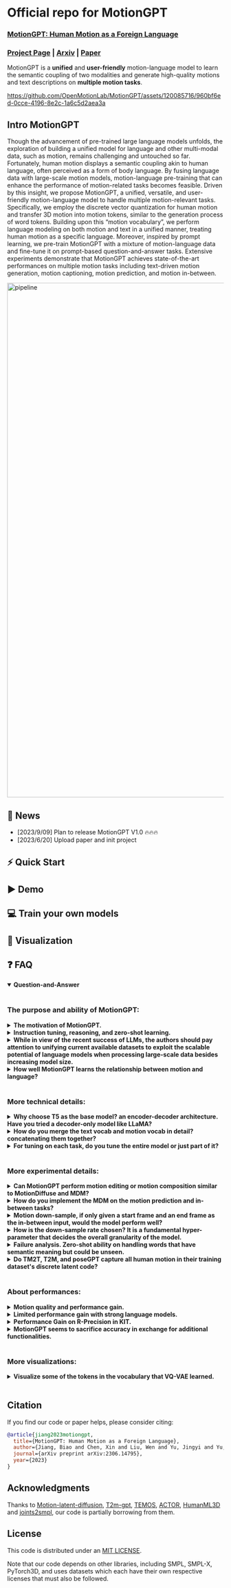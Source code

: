# Official repo for MotionGPT
### [MotionGPT: Human Motion as a Foreign Language](https://motion-gpt.github.io/)

### [Project Page](https://motion-gpt.github.io/) | [Arxiv](https://arxiv.org/abs/2306.14795) | [Paper](https://arxiv.org/pdf/2306.14795.pdf)

MotionGPT is a **unified** and **user-friendly** motion-language model to learn the semantic coupling of two modalities and generate high-quality motions and text descriptions on **multiple motion tasks**.



https://github.com/OpenMotionLab/MotionGPT/assets/120085716/960bf6ed-0cce-4196-8e2c-1a6c5d2aea3a




## Intro MotionGPT
Though the advancement of pre-trained large language models unfolds, the exploration of building a unified model for language and other multi-modal data, such as motion, remains challenging and untouched so far. Fortunately, human motion displays a semantic coupling akin to human language, often perceived as a form of body language. By fusing language data with large-scale motion models, motion-language pre-training that can enhance the performance of motion-related tasks becomes feasible. Driven by this insight, we propose MotionGPT, a unified, versatile, and user-friendly motion-language model to handle multiple motion-relevant tasks. Specifically, we employ the discrete vector quantization for human motion and transfer 3D motion into motion tokens, similar to the generation process of word tokens. Building upon this “motion vocabulary”, we perform language modeling on both motion and text in a unified manner, treating human motion as a specific language. Moreover, inspired by prompt learning, we pre-train MotionGPT with a mixture of motion-language data and fine-tune it on prompt-based question-and-answer tasks. Extensive experiments demonstrate that MotionGPT achieves state-of-the-art performances on multiple motion tasks including text-driven motion generation, motion captioning, motion prediction, and motion in-between.

<img width="1194" alt="pipeline" src="https://github.com/OpenMotionLab/MotionGPT/assets/16475892/5c7c455a-87c1-4b7e-b1e6-9e9433143e57">

## 🚩 News

- [2023/9/09] Plan to release MotionGPT V1.0 🔥🔥🔥
- [2023/6/20] Upload paper and init project

## ⚡ Quick Start

## ▶️ Demo

## 💻 Train your own models

## 👀 Visualization

## ❓ FAQ
<details open> <summary><b>Question-and-Answer</b></summary>
<br>

### The purpose and ability of MotionGPT:
<details>
    <summary><b>The motivation of MotionGPT.</b></summary>

**Answer:** We present MotionGPT **to address various human motion-related tasks within one single unified model**, by unifying motion modeling with language through a shared vocabulary. To train this unified model, we propose **an instructional training scheme under the protocols for multiple motion-language**, which further reveals the potential of Large Language Models (LLMs) in motion tasks beyond the success of language generation. However, it is non-trivial for this combination since it needs to model and generate two distinct modes from scratch. Contrary to the previous work leveraging CLIP to extract text embedding as motion generation conditions, like T2M-GPT, MotionGPT introduces **the motion-language pre-training on LLM** so it can leverage the strong language generation and zero-shot transfer abilities of pre-trained language models, as well as generates human language and motion in a unified model.
</details>

<details>
    <summary><b>Instruction tuning, reasoning, and zero-shot learning.</b></summary>
**figure**

**Answer:** We propose instruction tuning to train a single MotionGPT across all motion-related tasks, while task-specific tuning is to train and evaluate MotionGPTs on a single task. We employ these two training schemes to study the ability of MotionGPT across multi-tasks. As shown in this figure, we provide zero-shot cases. Benefitting from strong language models, MotionGPTs can understand unseen works in the text-to-motion training set, like "scuttling" and "barriers", and generate correct motions based on the meaning of sentences. However, it still struggles to generate unseen motions, like gymnastics, even if MotionGPTs understand the text inputs. Moreover, this reasoning provides inspired insight for our future research. We will explore this direction and provide more detailed zero-shot learning evaluations. 
</details>

<details>
    <summary><b>While in view of the recent success of LLMs, the authors should pay attention to unifying current available datasets to exploit the scalable potential of language models when processing large-scale data besides increasing model size.</b></summary>

**Answer:**  We appreciate your insight and totally agree with this suggestion. We have faced this limited dataset issue while implementing MotionGPT and in our further research. It is a hard but valuable work to unify and collect a larger motion dataset. Foruthertaly, some researchers are working on this problem, as seen in recent work like Motion-X and other datasets, which hold promise for advancing large-scale motion models. We intend to further evaluate MotionGPT on these larger datasets once they become available. 
</details>

<details>
    <summary><b>How well MotionGPT learns the relationship between motion and language?</b></summary>

**Answer:** Unlike the previous motion generators using the text encoder of CLIP for conditions, please note that MotionGPTs leverage language models to learn the motion-language relationship, instead of relying on text features from CLIP. According to our zero-shot results (cf. Fig. 12) and performances on multi-tasks (cf. Fig. 10), MotionGPTs establish robust connections between simple/complex texts and simple motions in evaluations, but they fall short when it comes to complex-text to complex motion translation. 
</details>
<br>



### More technical details:
<details>
    <summary><b>Why choose T5 as the base model? an encoder-decoder architecture. Have you tried a decoder-only model like LLaMA?</b></summary>

**Answer:**  The first language model that we used to build MotionGPTs is LLaMA-13B. However, it shows insufficient performance and low training efficiency. We assume the reason is the limited dataset size compared to the large parameters and language data of LLaMA. We tried a smaller size decoder-only backbone GPT2-Medium and provide the results in Tab. 15. Then, we thus choose T5-770M, a small but common language model, as our final backbone, because many previous vision-language multimodal works, like Unified-IO and BLIP, have chosen T5, this encoder-decoder architecture. It shows a strong power to address multi-modal tasks. In addition, the decoder-only model has the advantage for self-supervised without pair data while we have paired data which this advance is greatly weakened. We are still working on collecting a large motion dataset for larger motion-language models.
</details>

<details>
    <summary><b>How do you merge the text vocab and motion vocab in detail? concatenating them together?</b></summary>

**Answer:**  To ensure a shared distribution between language and motion, we initialize the Motion tokens separately and concatenate them alongside the language tokens. This step ensures a balanced representation that encompasses both modalities. Besides the token embeddings are actively trained during the entirety of stages 2 and 3, ensuring a comprehensive fusion of language and motion knowledge. We will also elaborate on this concatenation in the final version.
</details>

<details>
    <summary><b>For tuning on each task, do you tune the entire model or just part of it?</b></summary>

**Answer:**  To address individual tasks, we adopt a focused approach where the entire model is fine-tuned. Our rationale lies in the fact that, for each specific task, our emphasis is on optimizing task-specific performance, without retaining an excessive amount of intelligence learned from other tasks. Besides, we only exclusively fine-tune the Text-to-Motion task, while other tasks are reported without specific tuning.
</details>
<br>

### More experimental details:

<details>
    <summary><b>Can MotionGPT perform motion editing or motion composition similar to MotionDiffuse and MDM?</b></summary>

  | Method               | FID $\downarrow$ | DIV  $\rightarrow$ | ADE $\downarrow$ | FDE  $\downarrow$ |
  | :------------------- | :--------------- | :----------------- | :--------------- | :---------------- |
  | Real                 | 0.002            | 9.503              | -                | -                 |
  | MDM                  | 6.031            | 7.813              | 5.446            | 8.561             |
  | T2M-GPT              | 2.056            | 8.635              | 6.161            | 8.302             |
  | **MotionGPT (Ours)** | **0.905**        | **8.972**          | **4.745**        | **6.040**         |

Comparison of motion prediction on HumanML3D dataset using motion data only. 

**Answer:**  Referring to MDM, motion editing has two categories: body part editing and motion completion in the temporal domain. MotionGPT is capable of the latter, which includes motion prediction and motion in-between. It outperforms both MDM and T2M-GPT in table above. However, when it comes to body part editing, the vector quantization(VQ)-based methods, like MotionGPT and T2M-GPT, are not as suitable as diffusion-based models that utilize diffusion inpainting on raw motion data. We agree that editing body parts with LLM and prompts is a promising direction but still needs exploration.
</details>

<details>
    <summary><b>How do you implement the MDM on the motion prediction and in-between tasks?</b></summary>

**Answer:**  Thank you for your inquiry. We follow the approach outlined in Appendix B.4 and Line-296 of our paper, where we highlight that MDM achieves the motion in-between task using a masked motion "in-painting" technique. Specifically, this involves fixing the initial and final portions of the motion and allowing the model to generate the central portion. To adapt this concept for motion prediction, we similarly fix a portion of the motion – in our case, the first 20% – and generate the subsequent sequence. 
</details>

<details>
    <summary><b> Motion down-sample, if only given a start frame and an end frame as the in-between input, would the model perform well?</b></summary>

**Answer:**  VQ-based methods, such as MotionGPT and T2M-GPT, employ downsampling tricky to enhance the density of the codebook or tokens and reduce computing costs. This indeed becomes a constraint when the operation granularity is smaller than the down-sample rate. However, to address this issue, only the start and end frames are provided as in-between inputs. Some technical tricks can be used, such as repeating a single start or end frame up to the window size as inputs and removing the redundant parts in outputs. This does not significantly impact the effectiveness of the model, as there are often static beginnings or endings in the ground truth (GT) motion data.
</details>

<details>
    <summary><b>How is the down-sample rate chosen? It is a fundamental hyper-parameter that decides the overall granularity of the model.</b></summary>
    
| Downsampling | MPJPE $\downarrow$ | MPJPE $\downarrow$ | ACCL $\downarrow$ | FID $\downarrow$ | DIV $\rightarrow$ |
| ------------ | ------------------ | ------------------ | ----------------- | ---------------- | ----------------- |
| $l=1$        | 76.2               | 49.5               | 19.5              | 0.421            | 9.613             |
| $l=2$        | **52.6**           | **37.7**           | **9.5**           | 0.135            | 9.722             |
| $l=4$        | 55.8               | 40.1               | 7.5               | **0.067**        | 9.675             |
| $l=8$        | 62.7               | 45.3               | 8.7               | 0.223            | **9.584**         |

**Answer:** We selected the down-sample rate based on the frames-per-second (FPS) of the HumanML3D and KIT-ML datasets, which is 20 fps. Therefore, down-sampling by a factor of 4 to achieve 5 fps can ensure distinctiveness in motion frames, and prevents redundancy, and acceleration training. This choice was also made to ensure a fair comparison, as we utilized the same down-sample rate as T2M-GPT. As shown in the above table, we provide an ablation study on these parameters, where a factor of 4 achieves the best Frechet Inception Distance (FID) in motion reconstructions.
</details>


<details>
    <summary><b> Failure analysis. Zero-shot ability on handling words that have semantic meaning but could be unseen.</b></summary>

**Answer:**  As shown in Fig. 12, we provide both zero-shot cases and failure cases. Benefitting from strong language models, MotionGPTs can understand unseen works in the text-to-motion training set, like "scuttling" and "barriers", and generate correct motions based on the meaning of sentences. However, it still struggles to generate unseen motions, like gymnastics, even if MotionGPTs understand the text inputs.
</details>



<details>
    <summary><b> Do TM2T, T2M, and poseGPT capture all human motion in their training dataset's discrete latent code?</b></summary>

| Method           | MPJPE$\downarrow$ | MPJPE $\downarrow$ | ACCL $\downarrow$ | FID $\downarrow$ | DIV $\rightarrow$ |
| ---------------- | ----------------- | ------------------ | ----------------- | ---------------- | ----------------- |
| VPoser-t         | 75.6              | 48.6               | 9.3               | 1.430            | 8.336             |
| ACTOR            | 65.3              | 41.0               | **7.0**           | 0.341            | **9.569**         |
| MLD-1            | **54.4**          | 41.6               | 8.3               | 0.247            | 9.630             |
| MotionGPT (Ours) | 55.8              | **40.1**           | 7.5               | **0.067**        | 9.675             |

**Motion reconstruciton comparision.**

| Method           | FID $\downarrow$               |
| ---------------- | ------------------------------ |
| MotionGPT (Ours) | $0.510^{\pm.016}$              |
| T2M-GPT          | $0.514^{\pm.029}$              |
| MLD              | $\boldsymbol{0.404}^{\pm.027}$ |

**Comparison of FID in text-to-motion task on KIT-ML dataset.**


**Answer:**  Given sufficient training or testing data from the same dataset, motion reconstruction is not a challenging task for both VAE and VQ-VAE. We have provided the evaluation on motion reconstruction in Tab.8. However, when dealing with a limited amount of motion data, like the KIT dataset, the VAE model shows better ability in motion interpolation, surpassing VQ-VAE. 
A relevant evaluation is shown above (also in Tab.7), where MLD (VAE) outperforms MotionGPT and T2M-GPT (VQ-VAEs) on FID. 
The real challenge lies in reconstructing complex motions, such as diving or gymnastics sports. Existing motion generators struggle to accurately reconstruct complex motions using a codebook extracted from daily motion datasets. Collecting these complex yet valuable motions is still a significant challenge to the motion research community.
</details>
<br>

### About performances:
<details>
    <summary><b> Motion quality and performance gain.</b></summary>

| Method    | FID $\downarrow$ |
|:--|:--|
| MDM  | $0.544^{\pm.044}$ |
| MotionGPT | $0.160^{\pm.008}$ |
| T2M-GPT   | $\boldsymbol{0.116}^{\pm.004}$ |

Comparison of FID in text-to-motion task on HumanML3D dataset.

| Method    | FID $\downarrow$  |
|:--|:--|
| T2M-GPT   | $0.514^{\pm.029}$ |
| MotionGPT | $0.510^{\pm.016}$ |
| MDM       | $\boldsymbol{0.497}^{\pm.021}$ |

Comparison of FID in text-to-motion task on KIT-ML dataset.

**Answer:**    The FID metrics primarily focuses on the motion quality rather than the correlation between motion and text. While MDM serves as a successful benchmark for motion generation, both MotionGPT and T2M-GPT outperform MDM by a margin of 0.38~0.43 on the FID scale. However, the difference in motion quality among these three works is not significant in video supply. Additionally, MDM outperforms two vector quantized methods, MotionGPT and T2M-GPT, in terms of FID on the KIT dataset. This can be attributed to the limited number of 3,911 motion sequences, which makes it challenging to construct a comprehensive motion codebook. More importantly, MotionGPT contributes to multiple motion tasks with LLM, particularly in generating both text and motion within a single model, rather than aiming to improve the FID metric.
</details>

<details>
    <summary><b>Limited performance gain with strong language models.</b></summary>

**Answer:** We thought MotionGPT, using a significantly larger language model, would surpass all existing methods in all tasks. However, the evaluation shows MotionGPT achieves SOTA results in 18 out of 23 metrics, where many improvements are only small gains. This can be attributed to the limited size of the dataset. As mentioned in R3, both HumanML3D (14,616 motions) and KIT (3,911 motions) are limited in vocabulary size and overall dataset size, particularly when compared to billion-level language datasets, which affects the efficacy of large-scale models. Benefitting from recent dataset works, like Motion-X, we will evaluate the performance gain of MotionGPT in larger datasets once they become available.
</details>

<details>
    <summary><b> Performance Gain on R-Precision in KIT.</b></summary> 
**Answer:**   The evaluation of R-Precision in the KIT dataset relies on the text encoder, which is built using a limited set of 6,353 textual descriptions. In contrast, MotionGPTs benefit from LLM and large language data, enabling them to generate longer and more nature language descriptions for motion. However, this leads to a discrepancy between the generated descriptions and the GT descriptions, resulting in a lower R-Precision.
</details>

<details>
    <summary><b> MotionGPT seems to sacrifice accuracy in exchange for additional functionalities.</b></summary> 
**Answer:**   As shown in Fig. 10, MotionGPT achieves SOTA on 18 out of 23 metrics across four motion-related tasks. Additionally, as mentioned by R3, both HumanML3D and KIT are limited in overall dataset size, particularly when compared to billion-level language datasets. This affects the efficacy of large-scale models. We will further employ a larger motion-text dataset to evaluate MotionGPT. Besides, MotionGPTs introduce motion-language pre-training, as well as its zero-shot ability, which is a promising direction worth exploring and could stimulate self-training procedures for further research.
</details>
<br>


### More visualizations:
<details>
    <summary><b>Visualize some of the tokens in the vocabulary that VQ-VAE learned.</b></summary>

**Answer:** As shown in Fig.13, we visualize these motion tokens in motion vocabulary $V_m$ and their corresponding localized spatial-temporal contexts, depicted within 4-frame motion segments. However, MotionGPT falls short in generating descriptions for each individual token, as the training is conducted on token sequences.
</details>
</details>

<br>

## Citation

If you find our code or paper helps, please consider citing:

```bibtex
@article{jiang2023motiongpt,
  title={MotionGPT: Human Motion as a Foreign Language},
  author={Jiang, Biao and Chen, Xin and Liu, Wen and Yu, Jingyi and Yu, Gang and Chen, Tao},
  journal={arXiv preprint arXiv:2306.14795},
  year={2023}
}
```

## Acknowledgments

Thanks to [Motion-latent-diffusion](https://github.com/ChenFengYe/motion-latent-diffusion), [T2m-gpt](https://github.com/Mael-zys/T2M-GPT), [TEMOS](https://github.com/Mathux/TEMOS), [ACTOR](https://github.com/Mathux/ACTOR), [HumanML3D](https://github.com/EricGuo5513/HumanML3D) and [joints2smpl](https://github.com/wangsen1312/joints2smpl), our code is partially borrowing from them.

## License

This code is distributed under an [MIT LICENSE](LICENSE).

Note that our code depends on other libraries, including SMPL, SMPL-X, PyTorch3D, and uses datasets which each have their own respective licenses that must also be followed.
